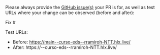 Please always provide the [GitHub issue(s)](../issues) your PR is for, as well as test URLs where your change can be observed (before and after):

Fix #<gh-issue-id>

Test URLs:
- Before: https://main--curso-eds--rramiroh-NTT.hlx.live/
- After: https://<branch>--curso-eds--rramiroh-NTT.hlx.live/
